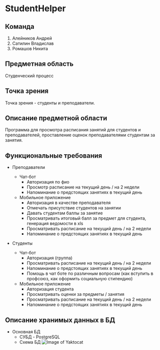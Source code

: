 # StudentHelper
## Команда
1. Алейников Андрей
2. Сатилин Владислав
3. Ромашов Никита

## Предметная область
Студенческий процесс

## Точка зрения
Точка зрения - студенты и преподаватели.

## Описание предметной области
Программа для просмотра расписания занятий для студентов и преподавателей, проставление оценок преподавателями студентам за занятия.

## Функциональные требования
- Преподаватели
  - Чат-бот
    - Авторизация по фио
    - Просмотр расписание на текущий день / на 2 недели
    - Напоминание о предстоящих занятиях в текущий день
  - Мобильное приложение
    - Авторизация в качестве преподавателя
    - Отмечать присутствие  студентов на занятии
    - Давать студентам баллы за занятие
    - Просматривать итоговый балл за предмет для студента, генерация ведомости в xls
    - Просматривать расписание на текущий день / на 2 недели
    - Напоминание о предстоящих занятиях в текущий день

- Студенты
  - Чат-бот
    - Авторизация (группа)
    - Просматривать расписание на текущий день / на 2 недели
    - Напоминание о предстоящих занятиях в текущий день
    - Помощь в чат боте по различным вопросам (как вступить в профсоюз, как оформить социальную стипендию)
  - Мобильное приложение
    - Авторизация студента
    - Просматривать оценки за предметы / занятия
    - Просматривать расписание на текущий день / на 2 недели
    - Напоминание о предстоящих занятиях в текущий день
## Описание хранимых данных в БД

- Основная БД
  - СУБД - PostgreSQL
  - Схема БД
	![Image of Yaktocat](https://octodex.github.com/images/yaktocat.png)
	